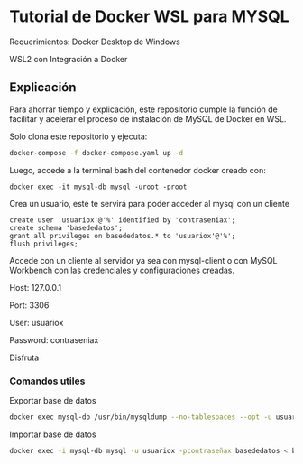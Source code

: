 # Tutorial de Docker WSL para MYSQL

Requerimientos:
Docker Desktop de Windows

WSL2 con Integración a Docker

## Explicación

Para ahorrar tiempo y explicación, este repositorio cumple la función de facilitar y acelerar el proceso de instalación de MySQL de Docker en WSL.

Solo clona este repositorio y ejecuta:

```bash
docker-compose -f docker-compose.yaml up -d
```

Luego, accede a la terminal bash del contenedor docker creado con:

`docker exec -it mysql-db mysql -uroot -proot`

Crea un usuario, este te servirá para poder acceder al mysql con un cliente
```mysql
create user 'usuariox'@'%' identified by 'contraseniax';
create schema 'basededatos';
grant all privileges on basededatos.* to 'usuariox'@'%';
flush privileges;
```

Accede con un cliente al servidor ya sea con mysql-client o con MySQL Workbench con las credenciales y configuraciones creadas.

Host: 127.0.0.1

Port: 3306

User: usuariox

Password: contraseniax

Disfruta

### Comandos utiles
Exportar base de datos
```bash
docker exec mysql-db /usr/bin/mysqldump --no-tablespaces --opt -u usuariox -p basededatos > basededatos.sql
```

Importar base de datos
```bash
docker exec -i mysql-db mysql -u usuariox -pcontraseñax basededatos < basededatos.sql
```
